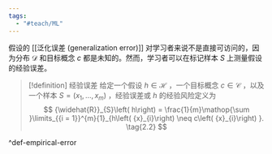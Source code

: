 ```yaml
---
tags:
  - "#teach/ML"
---
```

假设的 [[泛化误差 (generalization error)]] 对学习者来说不是直接可访问的，因为分布 $\mathcal{D}$ 和目标概念 $c$ 都是未知的。然而，学习者可以在标记样本 $S$ 上测量假设的经验误差。

> [!definition] 经验误差
> 给定一个假设 $h \in \mathcal{H}$ ，一个目标概念 $c \in \mathcal{C}$ ，以及一个样本 $S = \left( {{x}_{1},\ldots ,{x}_{m}}\right)$ ，经验误差或 $h$ 的经验风险定义为
> $$
> {\widehat{R}}_{S}\left( h\right) = \frac{1}{m}\mathop{\sum }\limits_{{i = 1}}^{m}{1}_{h\left( {x}_{i}\right) \neq c\left( {x}_{i}\right) }. \tag{2.2}
> $$

^def-empirical-error
